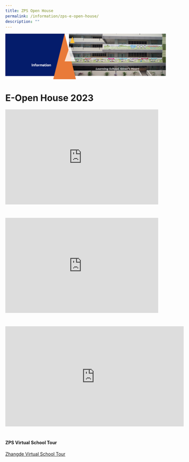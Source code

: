 ```yaml
---
title: ZPS Open House
permalink: /information/zps-e-open-house/
description: ""
---
```

<img src="/images/Information.png">

# E-Open House 2023

<iframe allowfullscreen="true" height="299" width="480" frameborder="0" src="https://docs.google.com/presentation/d/e/2PACX-1vSeaZ7_SqFwsc3KguRJFYSzIxOH23XBc4uDXbOPSO2cu649hCG3VoUj4bFGjKeo3rOWRZ_N9z8t4B9D/embed?start=true&amp;loop=true&amp;delayms=3000"></iframe>

# 
<iframe src="https://docs.google.com/presentation/d/e/2PACX-1vRcAAEvxIidYkrIGJEQjtR6JnKqzYkP75a5zTtoTnJI2KN-O7lf492lu0NCp5FlwiOE6sXDgkGZOMLC/embed?start=true&amp;loop=true&amp;delayms=3000" frameborder="0" width="480" height="299" allowfullscreen="true"></iframe>


# 
<iframe allowfullscreen="" allow="accelerometer; autoplay; clipboard-write; encrypted-media; gyroscope; picture-in-picture; web-share" frameborder="0" title="YouTube video player" src="https://www.youtube.com/embed/lKJJjG-qD9A" height="315" width="560"></iframe>

# 
<h4><strong>ZPS Virtual School Tour</strong></h4>

[Zhangde Virtual School Tour](https://4d.silversea-media.com/zps360/)